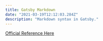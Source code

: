 ```yaml
---
title: Gatsby Markdown
date: "2021-03-19T12:12:03.284Z"
description: "Markdown syntax in Gatsby."
---
```



[Official Reference Here](https://www.gatsbyjs.com/docs/reference/markdown-syntax/)